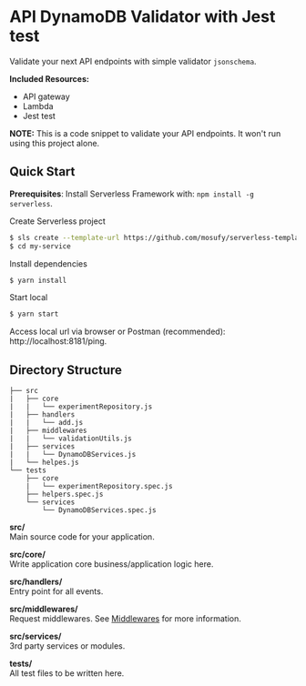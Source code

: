 # API DynamoDB Validator with Jest test

Validate your next API endpoints with simple validator `jsonschema`. 

**Included Resources:**

- API gateway
- Lambda
- Jest test

**NOTE:** This is a code snippet to validate your API endpoints. It won't run using this project alone.

## Quick Start

**Prerequisites**: Install Serverless Framework with: `npm install -g serverless`.

Create Serverless project

```bash
$ sls create --template-url https://github.com/mosufy/serverless-templates/tree/master/api-sqs --path my-service
$ cd my-service
```

Install dependencies

```bash
$ yarn install
```

Start local

```bash
$ yarn start
```

Access local url via browser or Postman (recommended): http://localhost:8181/ping.

## Directory Structure

```
├── src
|   ├── core
|   |   └── experimentRepository.js
|   ├── handlers
|   |   └── add.js
|   ├── middlewares
|   |   └── validationUtils.js
|   ├── services
|   |   └── DynamoDBServices.js
|   └── helpes.js
└── tests
    ├── core
    |   └── experimentRepository.spec.js
    ├── helpers.spec.js
    └── services
        └── DynamoDBServices.spec.js
```

**src/**  
Main source code for your application.

**src/core/**  
Write application core business/application logic here.

**src/handlers/**  
Entry point for all events.

**src/middlewares/**  
Request middlewares. See [Middlewares](#middlewares) for more information.

**src/services/**  
3rd party services or modules.

**tests/**  
All test files to be written here.
